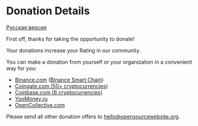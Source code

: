 # Donation Details

[Русская версия](DONATE.ru.md)

First off, thanks for taking the opportunity to donate!

Your donations increase your Rating in our community.

You can make a donation from yourself or your organization in a convenient way for you:

- [Binance.com](https://www.binance.com/en/register?ref=25983180) ([Binance Smart Chain](https://bscscan.com/address/0xaEf5AC6d0019593c21Aba6C2825B20377a1D635a))
- [Coingate.com (50+ cryptocurrencies)](https://coingate.com/pay/opensourcewebsite)
- [Coinbase.com (6 cryptocurrencies)](https://commerce.coinbase.com/checkout/e89005ec-c8c2-47c1-9ca4-b1deb9992794)
- [YooMoney.ru](https://yoomoney.ru/to/4100111248401133)
- [OpenCollective.com](https://opencollective.com/opensourcewebsite)

Please send all other donation offers to [hello@opensourcewebsite.org](mailto:hello@opensourcewebsite.org).
